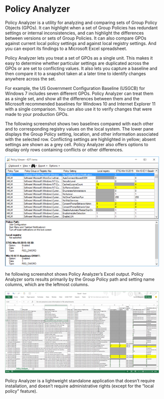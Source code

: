# Policy Analyzer

Policy Analyzer is a utility for analyzing and comparing sets of Group Policy Objects (GPOs). It can highlight when a set of Group Policies has redundant settings or internal inconsistencies, and can highlight the differences between versions or sets of Group Policies. It can also compare GPOs against current local policy settings and against local registry settings. And you can export its findings to a Microsoft Excel spreadsheet.

Policy Analyzer lets you treat a set of GPOs as a single unit.  This makes it easy to determine whether particular settings are duplicated across the GPOs or are set to conflicting values.  It also lets you capture a baseline and then compare it to a snapshot taken at a later time to identify changes anywhere across the set.

For example, the US Government Configuration Baseline (USGCB) for Windows 7 includes seven different GPOs.  Policy Analyzer can treat them as a single set, and show all the differences between them and the Microsoft recommended baselines for Windows 10 and Internet Explorer 11 with a single comparison.  You can also use it to verify changes that were made to your production GPOs.

The following screenshot shows two baselines compared with each other and to corresponding registry values on the local system. The lower pane displays the Group Policy setting, location, and other information associated with the selected row. Conflicting settings are highlighted in yellow; absent settings are shown as a grey cell. Policy Analyzer also offers options to display only rows containing conflicts or other differences.

![Policy Analyzer GUI](/Img/119320i7FDC58E883D5F3BA.png "Title")

he following screenshot shows Policy Analyzer’s Excel output. Policy Analyzer sorts results primarily by the Group Policy path and setting name columns, which are the leftmost columns.

![Policy Analyzer Excel](/Img/119321i3E69AD9EA5121875.png "Title")

Policy Analyzer is a lightweight standalone application that doesn’t require installation, and doesn’t require administrative rights (except for the “local policy” feature).
